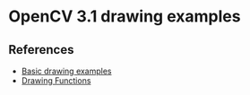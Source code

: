 # OpenCV 3.1 drawing examples

## References

- [Basic drawing examples](http://opencvexamples.blogspot.com/2013/10/basic-drawing-examples.html)
- [Drawing Functions](http://docs.opencv.org/2.4/modules/core/doc/drawing_functions.html)
